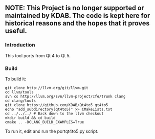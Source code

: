 ## NOTE: This Project is no longer supported or maintained by KDAB. The code is kept here for historical reasons and the hopes that it proves useful.

### Introduction

This tool ports from Qt 4 to Qt 5.

### Build

To build it:

```
git clone http://llvm.org/git/llvm.git
cd llvm/tools
svn co http://llvm.org/svn/llvm-project/cfe/trunk clang
cd clang/tools
git clone https://github.com/KDAB/Qt4to5 qt4to5
echo "add_subdirectory(qt4to5)" >> CMakeLists.txt
cd ../../../ # Back down to the llvm checkout
mkdir build && cd build
cmake .. -DCLANG_BUILD_EXAMPLES=True
```

To run it, edit and run the portqt4to5.py script.
